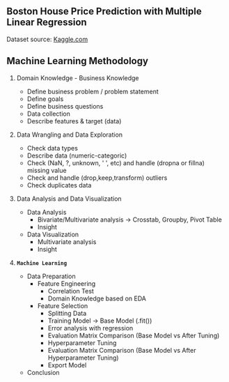 ## Boston House Price Prediction with Multiple Linear Regression

Dataset source: [Kaggle.com](https://www.kaggle.com/datasets/vikrishnan/boston-house-prices)

## Machine Learning Methodology
1. Domain Knowledge - Business Knowledge
    - Define business problem / problem statement
    - Define goals
    - Define business questions
    - Data collection
    - Describe features & target (data)

2. Data Wrangling and Data Exploration
    - Check data types
    - Describe data (numeric-categoric)
    - Check (NaN, ?, unknown, ' ', etc) and handle (dropna or fillna) missing value 
    - Check and handle (drop,keep,transform) outliers
    - Check duplicates data

3. Data Analysis and Data Visualization
    - Data Analysis
        - Bivariate/Multivariate analysis -> Crosstab, Groupby, Pivot Table
        - Insight
    - Data Visualization
        - Multivariate analysis
        - Insight
    
4. **`Machine Learning`**
    - Data Preparation
        - Feature Engineering
            - Correlation Test
            - Domain Knowledge based on EDA
        - Feature Selection
            - Splitting Data
            - Training Model -> Base Model (.fit())
            - Error analysis with regression
            - Evaluation Matrix Comparison (Base Model vs After Tuning)
            - Hyperparameter Tuning
            - Evaluation Matrix Comparison (Base Model vs After Hyperparameter Tuning)
            - Export Model
    - Conclusion
